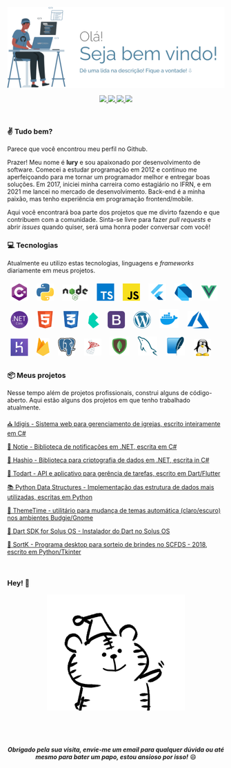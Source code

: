 <p align="center">
<img alt="Iury Ferreira" alt="IuryFerreira" src=".github/images/logo.svg" width="1000" />
</p>
<p align="center">
  <a href="https://github.com/iuryferreira">
    <img src="https://img.shields.io/badge/-Github-000?style=for-the-badge&logo=Github&logoColor=white&link=https://github.com/iuryferreira">
  </a>

  <a href="https://www.linkedin.com/in/iury-ferreira-68ba35130/">
    <img src="https://img.shields.io/badge/-LinkedIn-blue?style=for-the-badge&logo=Linkedin&logoColor=white&link=https://www.linkedin.com/in/iury-ferreira-68ba35130/">
  </a>
  <a href="https://www.instagram.com/iuryfferreira/">
    <img src="https://img.shields.io/badge/-Instagram-E4405F?style=for-the-badge&labelColor=E4405F&logo=instagram&logoColor=white&link=https://www.instagram.com/iuryfferreira_/">
  </a>

  <a href="mailto:iury.franklinferreira@gmail.com">
    <img src="https://img.shields.io/badge/-Gmail-f4f4f4?style=for-the-badge&labelColor=f4f4f4&logo=gmail&logoColor=D14836&link=mailto:iury.franklinferreira@gmail.com/">
  </a>
</p>
<br>

### ✌ Tudo bem?

Parece que você encontrou meu perfil no Github. <br>

Prazer! Meu nome é **Iury** e sou apaixonado por desenvolvimento de software. Comecei a estudar programação em 2012 e continuo me aperfeiçoando para me tornar um programador melhor e entregar boas soluções. Em 2017, iniciei minha carreira como estagiário no IFRN, e em 2021 me lancei no mercado de desenvolvimento. Back-end é a minha paixão, mas tenho experiência em programação frontend/mobile.

Aqui você encontrará boa parte dos projetos que me divirto fazendo e que contribuem com a comunidade. Sinta-se livre para fazer *pull requests* e abrir *issues* quando quiser, será uma honra poder conversar com você!

### 💻 Tecnologias

Atualmente eu utilizo estas tecnologias, linguagens e *frameworks* diariamente em meus projetos.


<p float="left">
<img width="40" style="margin: 8px" src=".github/images/techs/csharp.svg" alt="C#">
<img width="40" style="margin: 8px" src=".github/images/techs/python.png" alt="Python">
<img width="60" style="margin: 8px" src=".github/images/techs/nodejs.svg" alt="NodeJS">
<img width="40" style="margin: 8px" src=".github/images/techs/typescript.jpeg" alt="TypeScript">
<img width="40" style="margin: 8px" src=".github/images/techs/js.png" alt="JavaScript">
<img width="40" style="margin: 8px" src=".github/images/techs/flutter.png" alt="Flutter">
<img width="40" style="margin: 8px" src=".github/images/techs/dart.png" alt="Dart">
<img width="40" style="margin: 8px" src=".github/images/techs/vue.svg" alt="Vue.js">
<img width="40" style="margin: 8px" src=".github/images/techs/dotnet.png" alt=".NET">
<img width="40" style="margin: 8px" src=".github/images/techs/html.svg" alt="HTML">
<img width="40" style="margin: 8px" src=".github/images/techs/css.svg" alt="CSS">
<img width="25" style="margin: 8px" src=".github/images/techs/bulma.png" alt="Bulma">
<img width="40" style="margin: 8px" src=".github/images/techs/bootstrap.png" alt="Bootstrap">
<img width="40" style="margin: 8px" src=".github/images/techs/wordpress.png" alt="WordPress">
<img width="45" style="margin: 8px" src=".github/images/techs/docker.svg" alt="Docker">
<img width="50" style="margin: 8px" src=".github/images/techs/azure.svg" alt="Azure">
<img width="40" style="margin: 8px" src=".github/images/techs/heroku.png" alt="Heroku">
<img width="30" style="margin: 8px" src=".github/images/techs/firebase.png" alt="Firebase">
<img width="40" style="margin: 8px" src=".github/images/techs/postgres.png" alt="Postgres">
<img width="40" style="margin: 8px" src=".github/images/techs/sqlserver.png" alt="Postgres">
<img width="45" style="margin: 8px" src=".github/images/techs/mongo.png" alt="MongoDB">
<img width="45" style="margin: 8px" src=".github/images/techs/mysql.png" alt="MongoDB">
<img width="45" style="margin: 8px" src=".github/images/techs/sqlite.png" alt="MongoDB">
<img width="40" style="margin: 8px" src=".github/images/techs/linux.png" alt="Linux">
</p>

### 📦 Meus projetos

Nesse tempo além de projetos profissionais, construi alguns de código-aberto. Aqui estão alguns dos projetos em que tenho trabalhado atualmente.

[⛪ Idigis - Sistema web para gerenciamento de igrejas, escrito inteiramente em C#](https://github.com/iuryferreira/idigis)

[🔔 Notie - Biblioteca de notificações em .NET, escrita em C#](https://github.com/iuryferreira/notie)

[🔐 Hashio -  Biblioteca para criptografia de dados em .NET, escrita in C#](https://github.com/iuryferreira/hashio)

[📝 Todart - API e aplicativo para gerência de tarefas, escrito em Dart/Flutter](https://github.com/iuryferreira/todart)

[📚 Python Data Structures - Implementação das estrutura de dados mais utilizadas, escritas em Python](https://github.com/iuryferreira/python-data-structures)

[🔆 ThemeTime - utilitário para mudança de temas automática (claro/escuro) nos ambientes Budgie/Gnome](https://github.com/iuryferreira/ttime)

[🔨 Dart SDK for Solus OS - Instalador do Dart no Solus OS](https://github.com/iuryferreira/dart-solus-os)

[🎉  SortK - Programa desktop para sorteio de brindes no SCFDS - 2018, escrito em Python/Tkinter](https://github.com/iuryferreira/sortk-desktop)

<br>

### Hey! 📢

<div align="center">
  <img alt="Iury Ferreira" alt="IuryFerreira" src=".github/images/giphy.gif"/>
</div>

<br><br><br>

<div align="center">

***Obrigado pela sua visita, envie-me um email para qualquer dúvida ou até mesmo para bater um papo, estou ansioso por isso!*** 😄

</div>
